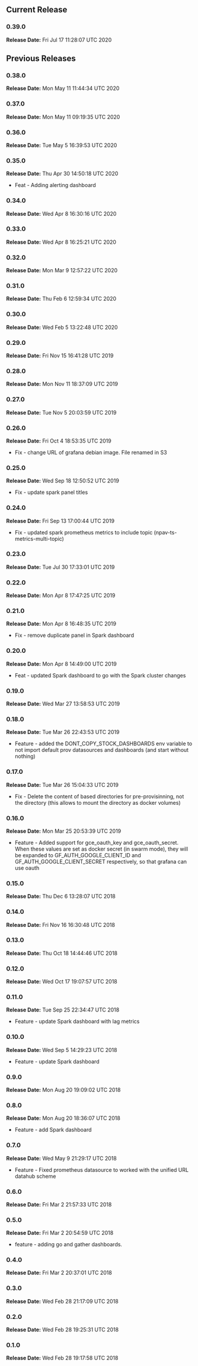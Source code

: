 ## Current Release 
### 0.39.0 
**Release Date:** Fri Jul 17 11:28:07 UTC 2020     
## Previous Releases 
### 0.38.0 
**Release Date:** Mon May 11 11:44:34 UTC 2020     
### 0.37.0 
**Release Date:** Mon May 11 09:19:35 UTC 2020     
### 0.36.0 
**Release Date:** Tue May  5 16:39:53 UTC 2020     
### 0.35.0 
**Release Date:** Thu Apr 30 14:50:18 UTC 2020     
* Feat - Adding alerting dashboard
### 0.34.0 
**Release Date:** Wed Apr  8 16:30:16 UTC 2020     
### 0.33.0 
**Release Date:** Wed Apr  8 16:25:21 UTC 2020     
### 0.32.0 
**Release Date:** Mon Mar  9 12:57:22 UTC 2020     
### 0.31.0 
**Release Date:** Thu Feb  6 12:59:34 UTC 2020     
### 0.30.0 
**Release Date:** Wed Feb  5 13:22:48 UTC 2020     
### 0.29.0 
**Release Date:** Fri Nov 15 16:41:28 UTC 2019     
### 0.28.0 
**Release Date:** Mon Nov 11 18:37:09 UTC 2019     
### 0.27.0 
**Release Date:** Tue Nov  5 20:03:59 UTC 2019     
### 0.26.0 
**Release Date:** Fri Oct  4 18:53:35 UTC 2019     
* Fix - change URL of grafana debian image. File renamed in S3
### 0.25.0 
**Release Date:** Wed Sep 18 12:50:52 UTC 2019     
* Fix - update spark panel titles
### 0.24.0 
**Release Date:** Fri Sep 13 17:00:44 UTC 2019     
* Fix - updated spark prometheus metrics to include topic (npav-ts-metrics-multi-topic)
### 0.23.0 
**Release Date:** Tue Jul 30 17:33:01 UTC 2019     
### 0.22.0 
**Release Date:** Mon Apr  8 17:47:25 UTC 2019     
### 0.21.0 
**Release Date:** Mon Apr  8 16:48:35 UTC 2019     
* Fix - remove duplicate panel in Spark dashboard
### 0.20.0 
**Release Date:** Mon Apr  8 14:49:00 UTC 2019     
* Feat - updated Spark dashboard to go with the Spark cluster changes
### 0.19.0 
**Release Date:** Wed Mar 27 13:58:53 UTC 2019     
### 0.18.0 
**Release Date:** Tue Mar 26 22:43:53 UTC 2019     
* Feature - added the DONT_COPY_STOCK_DASHBOARDS env variable to not import default prov datasources and dashboards (and start without nothing)
### 0.17.0 
**Release Date:** Tue Mar 26 15:04:33 UTC 2019     
* Fix - Delete the content of based directories for pre-provisinning, not the directory (this allows to mount the directory as docker volumes)
### 0.16.0 
**Release Date:** Mon Mar 25 20:53:39 UTC 2019     
* Feature - Added support for gce_oauth_key and gce_oauth_secret. When these values are set as docker secret (in swarm mode), they will be expanded to GF_AUTH_GOOGLE_CLIENT_ID and GF_AUTH_GOOGLE_CLIENT_SECRET respectively, so that grafana can use oauth

### 0.15.0 
**Release Date:** Thu Dec  6 13:28:07 UTC 2018     
### 0.14.0 
**Release Date:** Fri Nov 16 16:30:48 UTC 2018     
### 0.13.0 
**Release Date:** Thu Oct 18 14:44:46 UTC 2018     
### 0.12.0 
**Release Date:** Wed Oct 17 19:07:57 UTC 2018     
### 0.11.0 
**Release Date:** Tue Sep 25 22:34:47 UTC 2018     
* Feature - update Spark dashboard with lag metrics
### 0.10.0 
**Release Date:** Wed Sep  5 14:29:23 UTC 2018     
* Feature - update Spark dashboard
### 0.9.0 
**Release Date:** Mon Aug 20 19:09:02 UTC 2018     
### 0.8.0 
**Release Date:** Mon Aug 20 18:36:07 UTC 2018     
* Feature - add Spark dashboard
### 0.7.0 
**Release Date:** Wed May  9 21:29:17 UTC 2018     
* Feature - Fixed prometheus datasource to worked with the unified URL datahub scheme
### 0.6.0 
**Release Date:** Fri Mar  2 21:57:33 UTC 2018     
### 0.5.0 
**Release Date:** Fri Mar  2 20:54:59 UTC 2018     
* feature - adding go and gather dashboards.
### 0.4.0 
**Release Date:** Fri Mar  2 20:37:01 UTC 2018     
### 0.3.0 
**Release Date:** Wed Feb 28 21:17:09 UTC 2018     
### 0.2.0 
**Release Date:** Wed Feb 28 19:25:31 UTC 2018     
### 0.1.0
**Release Date:** Wed Feb 28 19:17:58 UTC 2018

